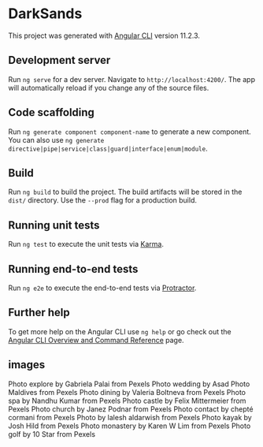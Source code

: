# DarkSands

This project was generated with [Angular CLI](https://github.com/angular/angular-cli) version 11.2.3.

## Development server

Run `ng serve` for a dev server. Navigate to `http://localhost:4200/`. The app will automatically reload if you change any of the source files.

## Code scaffolding

Run `ng generate component component-name` to generate a new component. You can also use `ng generate directive|pipe|service|class|guard|interface|enum|module`.

## Build

Run `ng build` to build the project. The build artifacts will be stored in the `dist/` directory. Use the `--prod` flag for a production build.

## Running unit tests

Run `ng test` to execute the unit tests via [Karma](https://karma-runner.github.io).

## Running end-to-end tests

Run `ng e2e` to execute the end-to-end tests via [Protractor](http://www.protractortest.org/).

## Further help

To get more help on the Angular CLI use `ng help` or go check out the [Angular CLI Overview and Command Reference](https://angular.io/cli) page.

## images

Photo explore by Gabriela Palai from Pexels
Photo wedding by Asad Photo Maldives from Pexels
Photo dining by Valeria Boltneva from Pexels
Photo spa by Nandhu Kumar from Pexels
Photo castle by Felix Mittermeier from Pexels
Photo church by Janez Podnar from Pexels
Photo contact by chepté cormani from Pexels
Photo by lalesh aldarwish from Pexels
Photo kayak by Josh Hild from Pexels
Photo monastery by Karen W Lim from Pexels
Photo golf by 10 Star from Pexels
